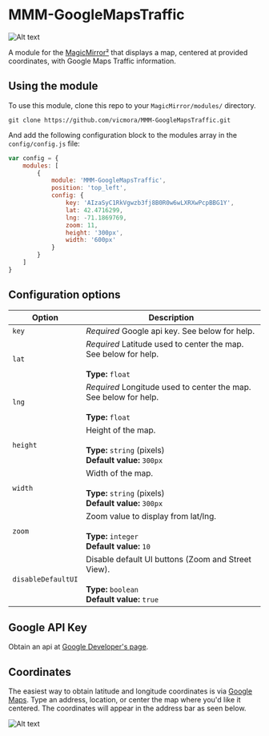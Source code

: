 # MMM-GoogleMapsTraffic

![Alt text](/img/mmm-googlemapstraffic.png "A preview of the MMM-GoogleMapsTraffic module.")

A module for the [MagicMirror²](https://github.com/MichMich/MagicMirror/) that displays a map, centered at provided coordinates, with Google Maps Traffic information.

## Using the module

To use this module, clone this repo to your `MagicMirror/modules/` directory.

`git clone https://github.com/vicmora/MMM-GoogleMapsTraffic.git`

And add the following configuration block to the modules array in the `config/config.js` file:
```js
var config = {
    modules: [
        {
            module: 'MMM-GoogleMapsTraffic',
            position: 'top_left',
            config: {
                key: 'AIzaSyC1RkVgwzb3fj8B0R0w6wLXRXwPcpBBG1Y',
                lat: 42.4716299,
                lng: -71.1869769,
                zoom: 11,
                height: '300px',
                width: '600px'
            }
        }
    ]
}
```

## Configuration options

| Option               | Description
|--------------------- |-----------
| `key`                | *Required* Google api key. See below for help.
| `lat`                | *Required* Latitude used to center the map. See below for help. <br><br>**Type:** `float`
| `lng`                | *Required* Longitude used to center the map. See below for help. <br><br>**Type:** `float`
| `height`             | Height of the map. <br><br>**Type:** `string` (pixels) <br> **Default value:** `300px`
| `width`              | Width of the map. <br><br>**Type:** `string` (pixels) <br> **Default value:** `300px`
| `zoom`               | Zoom value to display from lat/lng. <br><br>**Type:** `integer` <br> **Default value:** `10`
| `disableDefaultUI`   | Disable default UI buttons (Zoom and Street View). <br><br>**Type:** `boolean` <br> **Default value:** `true`

## Google API Key

Obtain an api at [Google Developer's page](https://developers.google.com/maps/documentation/javascript/).

## Coordinates

The easiest way to obtain latitude and longitude coordinates is via [Google Maps](https://maps.google.com). Type an address, location, or center the map where you'd like it centered. The coordinates will appear in the address bar as seen below.

![Alt text](/img/coordinates.png "Google Maps coordinates.")
